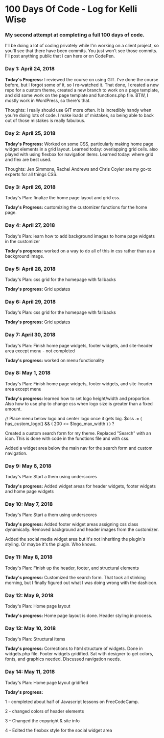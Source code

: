 # 100 Days Of Code - Log for Kelli Wise

### My second attempt at completing a full 100 days of code.

I'll be doing a lot of coding privately while I'm working on a client project, so you'll see that there have been commits. You just won't see those commits. I'll post anything public that I can here or on CodePen.

### Day 1: April 24, 2018

**Today's Progress:** I reviewed the course on using GIT. I've done the course before, but I forgot some of it, so I re-watched it. That done, I created a new repo for a custom theme, created a new branch to work on a page template, and did some work on the page template and functions.php file. BTW, I mostly work in WordPress, so there's that.

Thoughts: I really should use GIT more often. It is incredibly handy when you're doing lots of code. I make loads of mistakes, so being able to back out of those mistakes is really fabulous.

### Day 2: April 25, 2018

**Today's Progress:** Worked on some CSS, particularly making home page widget elements in a grid layout. Learned today: overlapping grid cells. also played with using flexbox for navigation items. Learned today: where grid and flex are best used.

Thoughts: Jen Simmons, Rachel Andrews and Chris Coyier are my go-to experts for all things CSS.

### Day 3: April 26, 2018

Today's Plan: finalize the home page layout and grid css.

**Today's Progress:** customizing the customizer functions for the home page.

### Day 4: April 27, 2018

Today's Plan: learn how to add background images to home page widgets in the customizer

**Today's progress:** worked on a way to do all of this in css rather than as a background image.

### Day 5: April 28, 2018

Today's Plan: css grid for the homepage with fallbacks

**Today's progress:** Grid updates

### Day 6: April 29, 2018

Today's Plan: css grid for the homepage with fallbacks

**Today's progress:** Grid updates

### Day 7: April 30, 2018

Today's Plan: Finish home page widgets, footer widgets, and site-header area except menu - not completed

**Today's progress:** worked on menu functionality

### Day 8: May 1, 2018

Today's Plan: Finish home page widgets, footer widgets, and site-header area except menu

**Today's progress:** learned how to set logo height/width and proportion. Also how to use php to change css when logo size is greater than a fixed amount. 

// Place menu below logo and center logo once it gets big.
	$css .= ( has_custom_logo() && ( 200 <= $logo_max_width ) ) ?
	
Created a custom search form for my theme. Replaced "Search" with an icon. This is done with code in the functions file and with css. 

Added a widget area below the main nav for the search form and custom navigation.

### Day 9: May 6, 2018

Today's Plan: Start a them using underscores

**Today's progress:** Added widget areas for header widgets, footer widgets and home page widgets

### Day 10: May 7, 2018

Today's Plan: Start a them using underscores

**Today's progress:** Added footer widget areas assigning css class dynamically. Removed background and header images from the customizer. 

Added the social media widget area but it's not inheriting the plugin's styling. Or maybe it's the plugin. Who knows.

### Day 11: May 8, 2018

Today's Plan: Finish up the header, footer, and structural elements

**Today's progress:** Customized the search form. That took all stinking morning, but I finally figured out what I was doing wrong with the dashicon. 

### Day 12: May 9, 2018

Today's Plan: Home page layout

**Today's progress:** Home page layout is done. Header styling in process. 

### Day 13: May 10, 2018

Today's Plan: Structural items

**Today's progress:** Corrections to html structure of widgets. Done in widgets.php file. Footer widgets gridified. Sat with designer to get colors, fonts, and graphics needed. Discussed navigation needs.

### Day 14: May 11, 2018

Today's Plan: Home page layout gridified

**Today's progress:** 

1 - completed about half of Javascript lessons on FreeCodeCamp. 

2 - changed colors of header elements

3 - Changed the copyright & site info

4 - Edited the flexbox style for the social widget area




